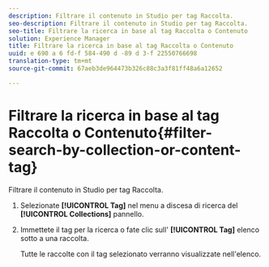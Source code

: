 ```yaml
---
description: Filtrare il contenuto in Studio per tag Raccolta.
seo-description: Filtrare il contenuto in Studio per tag Raccolta.
seo-title: Filtrare la ricerca in base al tag Raccolta o Contenuto
solution: Experience Manager
title: Filtrare la ricerca in base al tag Raccolta o Contenuto
uuid: e 690 a 6 fd-f 584-490 d -89 d 3-f 22550766698
translation-type: tm+mt
source-git-commit: 67aeb3de964473b326c88c3a3f81ff48a6a12652

---
```



# Filtrare la ricerca in base al tag Raccolta o Contenuto{#filter-search-by-collection-or-content-tag}

Filtrare il contenuto in Studio per tag Raccolta.

1. Selezionate **[!UICONTROL Tag]** nel menu a discesa di ricerca del **[!UICONTROL Collections]** pannello.
1. Immettete il tag per la ricerca o fate clic sull' **[!UICONTROL Tag]** elenco sotto a una raccolta.

   Tutte le raccolte con il tag selezionato verranno visualizzate nell'elenco.